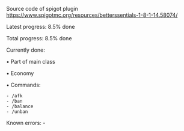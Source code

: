 Source code of spigot plugin https://www.spigotmc.org/resources/betterssentials-1-8-1-14.58074/

Latest progress: 8.5% done

Total progress: 8.5% done


Currently done:

 • Part of main class
 
 • Economy
 
  • Commands:
  
    - /afk
    - /ban
    - /balance
    - /unban

Known errors: -